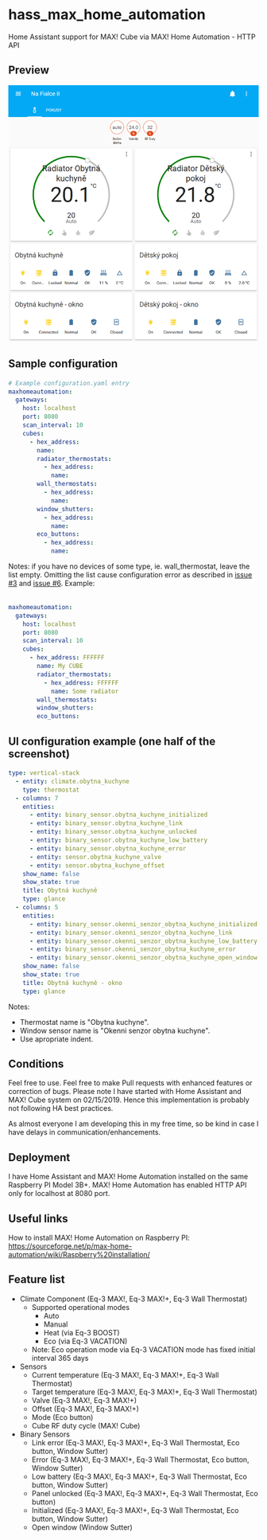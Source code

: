 # hass_max_home_automation
Home Assistant support for MAX! Cube via MAX! Home Automation - HTTP API

## Preview
![example screenshot](doc/screenshot.png)

## Sample configuration
```yaml
# Example configuration.yaml entry
maxhomeautomation:
  gateways:
    host: localhost
    port: 8080
    scan_interval: 10
    cubes:
      - hex_address: 
        name: 
        radiator_thermostats:
          - hex_address:
            name: 
        wall_thermostats:
          - hex_address:
            name: 
        window_shutters:
          - hex_address:
            name: 
        eco_buttons:
          - hex_address:
            name:       
```
Notes: if you have no devices of some type, ie. wall_thermostat, leave the list empty. Omitting the list cause configuration error as described in [issue #3](https://github.com/koleo9am/hass_max_home_automation/issues/3) and [issue #6](https://github.com/koleo9am/hass_max_home_automation/issues/6).
Example:
```yaml

maxhomeautomation:
  gateways:
    host: localhost
    port: 8080
    scan_interval: 10
    cubes:
      - hex_address: FFFFFF
        name: My CUBE
        radiator_thermostats:
          - hex_address: FFFFFF
            name: Some radiator
        wall_thermostats:
        window_shutters:
        eco_buttons:
```       

## UI configuration example (one half of the screenshot)
```yaml
type: vertical-stack
  - entity: climate.obytna_kuchyne
    type: thermostat
  - columns: 7
    entities:
      - entity: binary_sensor.obytna_kuchyne_initialized
      - entity: binary_sensor.obytna_kuchyne_link
      - entity: binary_sensor.obytna_kuchyne_unlocked
      - entity: binary_sensor.obytna_kuchyne_low_battery
      - entity: binary_sensor.obytna_kuchyne_error
      - entity: sensor.obytna_kuchyne_valve
      - entity: sensor.obytna_kuchyne_offset
    show_name: false
    show_state: true
    title: Obytná kuchyně
    type: glance
  - columns: 5
    entities:
      - entity: binary_sensor.okenni_senzor_obytna_kuchyne_initialized
      - entity: binary_sensor.okenni_senzor_obytna_kuchyne_link
      - entity: binary_sensor.okenni_senzor_obytna_kuchyne_low_battery
      - entity: binary_sensor.okenni_senzor_obytna_kuchyne_error
      - entity: binary_sensor.okenni_senzor_obytna_kuchyne_open_window
    show_name: false
    show_state: true
    title: Obytná kuchyně - okno
    type: glance

```
Notes:
* Thermostat name is "Obytna kuchyne". 
* Window sensor name is "Okenni senzor obytna kuchyne".
* Use apropriate indent.

## Conditions
Feel free to use. Feel free to make Pull requests with enhanced features or correction of bugs.
Please note I have started with Home Assistant and MAX! Cube system on 02/15/2019. 
Hence this implementation is probably not following HA best practices.

As almost everyone I am developing this in my free time, so be kind in case I have delays in communication/enhancements.

## Deployment
I have Home Assistant and MAX! Home Automation installed on the same Raspberry PI Model 3B+.
MAX! Home Automation has enabled HTTP API only for localhost at 8080 port.

## Useful links
How to install MAX! Home Automation on Raspberry PI: https://sourceforge.net/p/max-home-automation/wiki/Raspberry%20installation/

## Feature list
* Climate Component (Eq-3 MAX!, Eq-3 MAX!+, Eq-3 Wall Thermostat)
  * Supported operational modes
    * Auto
    * Manual
    * Heat (via Eq-3 BOOST)
    * Eco (via Eq-3 VACATION)
  * Note: Eco operation mode via Eq-3 VACATION mode has fixed initial interval 365 days 
* Sensors
  * Current temperature (Eq-3 MAX!, Eq-3 MAX!+, Eq-3 Wall Thermostat)
  * Target temperature (Eq-3 MAX!, Eq-3 MAX!+, Eq-3 Wall Thermostat)
  * Valve (Eq-3 MAX!, Eq-3 MAX!+)
  * Offset (Eq-3 MAX!, Eq-3 MAX!+)
  * Mode (Eco button)
  * Cube RF duty cycle (MAX! Cube)
* Binary Sensors
  * Link error (Eq-3 MAX!, Eq-3 MAX!+, Eq-3 Wall Thermostat, Eco button, Window Sutter)
  * Error (Eq-3 MAX!, Eq-3 MAX!+, Eq-3 Wall Thermostat, Eco button, Window Sutter)
  * Low battery (Eq-3 MAX!, Eq-3 MAX!+, Eq-3 Wall Thermostat, Eco button, Window Sutter)
  * Panel unlocked (Eq-3 MAX!, Eq-3 MAX!+, Eq-3 Wall Thermostat, Eco button)
  * Initialized (Eq-3 MAX!, Eq-3 MAX!+, Eq-3 Wall Thermostat, Eco button, Window Sutter)
  * Open window (Window Sutter)
